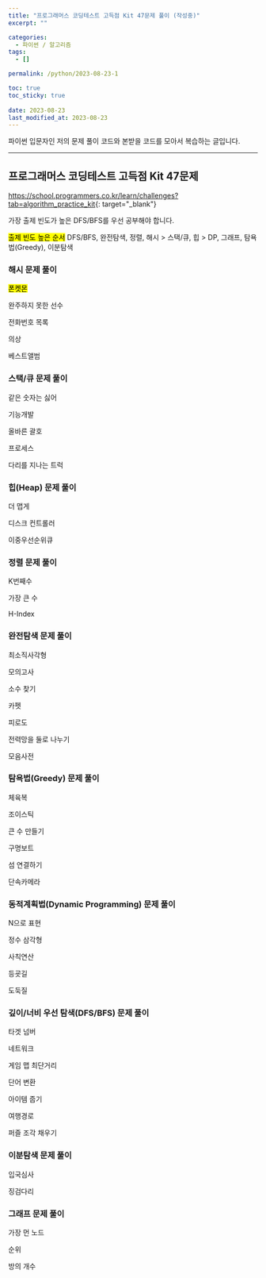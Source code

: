```yaml
---
title: "프로그래머스 코딩테스트 고득점 Kit 47문제 풀이 (작성중)"
excerpt: ""

categories:
  - 파이썬 / 알고리즘
tags:
  - []

permalink: /python/2023-08-23-1

toc: true
toc_sticky: true
 
date: 2023-08-23
last_modified_at: 2023-08-23
---
```


파이썬 입문자인 저의 문제 풀이 코드와 본받을 코드를 모아서 복습하는 글입니다.

---

## 프로그래머스 코딩테스트 고득점 Kit 47문제

<https://school.programmers.co.kr/learn/challenges?tab=algorithm_practice_kit>{: target="_blank"}  

가장 출제 빈도가 높은 DFS/BFS를 우선 공부해야 합니다.

<mark>출제 빈도 높은 순서</mark>
DFS/BFS, 완전탐색, 정렬, 해시 > 스택/큐, 힙 > DP, 그래프, 탐욕법(Greedy), 이분탐색

### 해시 문제 풀이
<mark>폰켓몬</mark>

완주하지 못한 선수

전화번호 목록

의상

베스트앨범

### 스택/큐 문제 풀이
같은 숫자는 싫어

기능개발

올바른 괄호

프로세스

다리를 지나는 트럭

### 힙(Heap) 문제 풀이
더 맵게

디스크 컨트롤러

이중우선순위큐

### 정렬 문제 풀이
K번째수

가장 큰 수

H-Index

### 완전탐색 문제 풀이
최소직사각형

모의고사

소수 찾기

카펫

피로도

전력망을 둘로 나누기

모음사전

### 탐욕법(Greedy) 문제 풀이
체육복

조이스틱

큰 수 만들기

구명보트

섬 연결하기

단속카메라

### 동적계획법(Dynamic Programming) 문제 풀이
N으로 표현

정수 삼각형

사칙연산

등굣길

도둑질

### 깊이/너비 우선 탐색(DFS/BFS) 문제 풀이
타겟 넘버

네트워크

게임 맵 최단거리

단어 변환

아이템 줍기

여행경로

퍼즐 조각 채우기

### 이분탐색 문제 풀이
입국심사

징검다리

### 그래프 문제 풀이
가장 먼 노드

순위

방의 개수